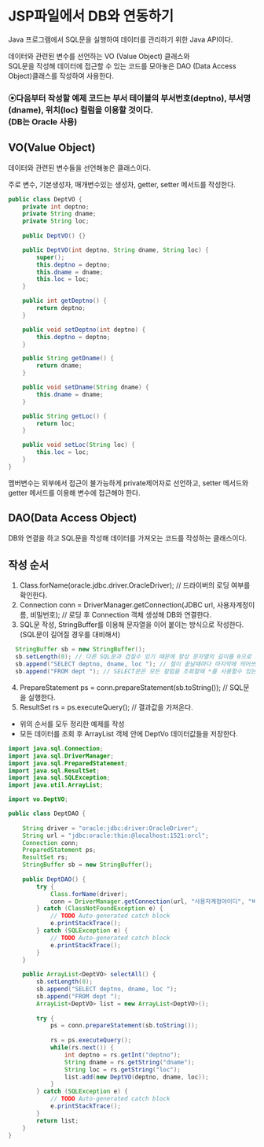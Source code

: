 # JSP파일에서 DB와 연동하기

Java 프로그램에서 SQL문을 실행하여 데이터를 관리하기 위한 Java API이다.

데이터와 관련된 변수를 선언하는 VO (Value Object) 클래스와<br>
SQL문을 작성해 데이터에 접근할 수 있는 코드를 모아놓은 DAO (Data Access Object)클래스를 작성하여 사용한다.

<h3>⦿다음부터 작성할 예제 코드는 부서 테이블의 부서번호(deptno), 부서명(dname), 위치(loc) 컬럼을 이용할 것이다.<br>
(DB는 Oracle 사용)<h3>

## VO(Value Object)

데이터와 관련된 변수들을 선언해놓은 클래스이다.

주로 변수, 기본생성자, 매개변수있는 생성자, getter, setter 메서드를 작성한다.

```java
public class DeptVO {
	private int deptno;
	private String dname;
	private String loc;
	
	public DeptVO() {}

	public DeptVO(int deptno, String dname, String loc) {
		super();
		this.deptno = deptno;
		this.dname = dname;
		this.loc = loc;
	}

	public int getDeptno() {
		return deptno;
	}

	public void setDeptno(int deptno) {
		this.deptno = deptno;
	}

	public String getDname() {
		return dname;
	}

	public void setDname(String dname) {
		this.dname = dname;
	}

	public String getLoc() {
		return loc;
	}

	public void setLoc(String loc) {
		this.loc = loc;
	}
}  
```

멤버변수는 외부에서 접근이 불가능하게 private제어자로 선언하고, setter 메서드와 getter 메서드를 이용해 변수에 접근해야 한다.

## DAO(Data Access Object)
  
DB와 연결을 하고 SQL문을 작성해 데이터를 가져오는 코드를 작성하는 클래스이다.
  
## 작성 순서
1. Class.forName(oracle.jdbc.driver.OracleDriver); // 드라이버의 로딩 여부를 확인한다.
2. Connection conn = DriverManager.getConnection(JDBC url, 사용자계정이름, 비밀번호); // 로딩 후 Connection 객체 생성해 DB와 연결한다.
3. SQL문 작성, StringBuffer를 이용해 문자열을 이어 붙이는 방식으로 작성한다. (SQL문이 길어질 경우를 대비해서)
```java
  StringBuffer sb = new StringBuffer();
  sb.setLength(0); // 다른 SQL문과 겹칠수 있기 때문에 항상 문자열의 길이를 0으로 초기화시켜주자.
  sb.append("SELECT deptno, dname, loc "); // 절이 끝날때마다 마지막에 띄어쓰기 항상 해주자 ( 문자열을 잇는 방식이기 때문에 공백이 없으면 SQL문 오류가 난다. )
  sb.append("FROM dept "); // SELECT문은 모든 컬럼을 조회할때 *를 사용할수 있는데 Java에서는 유지보수를 위해 왠만하면 모든 컬럼명을 적어주자.
```
4. PrepareStatement ps = conn.prepareStatement(sb.toString()); // SQL문을 실행한다.
5. ResultSet rs = ps.executeQuery(); // 결과값을 가져온다.

- 위의 순서를 모두 정리한 예제를 작성
- 모든 데이터를 조회 후 ArrayList 객체 안에 DeptVo 데이터값들을 저장한다.
  
```java
import java.sql.Connection;
import java.sql.DriverManager;
import java.sql.PreparedStatement;
import java.sql.ResultSet;
import java.sql.SQLException;
import java.util.ArrayList;

import vo.DeptVO;

public class DeptDAO {
	
	String driver = "oracle:jdbc:driver:OracleDriver";
	String url = "jdbc:oracle:thin:@localhost:1521:orcl";
	Connection conn;
	PreparedStatement ps;
	ResultSet rs;
	StringBuffer sb = new StringBuffer();
	
	public DeptDAO() {
		try {
			Class.forName(driver);
			conn = DriverManager.getConnection(url, "사용자계정아이디", "비밀번호");
		} catch (ClassNotFoundException e) {
			// TODO Auto-generated catch block
			e.printStackTrace();
		} catch (SQLException e) {
			// TODO Auto-generated catch block
			e.printStackTrace();
		}
	}
	
	public ArrayList<DeptVO> selectAll() {
		sb.setLength(0);
		sb.append("SELECT deptno, dname, loc ");
		sb.append("FROM dept ");
		ArrayList<DeptVO> list = new ArrayList<DeptVO>();
		
		try {
			ps = conn.prepareStatement(sb.toString());
			
			rs = ps.executeQuery();
			while(rs.next()) {
				int deptno = rs.getInt("deptno");
				String dname = rs.getString("dname");
				String loc = rs.getString("loc");
				list.add(new DeptVO(deptno, dname, loc));
			}
		} catch (SQLException e) {
			// TODO Auto-generated catch block
			e.printStackTrace();
		}
		return list;
	}
}
```
